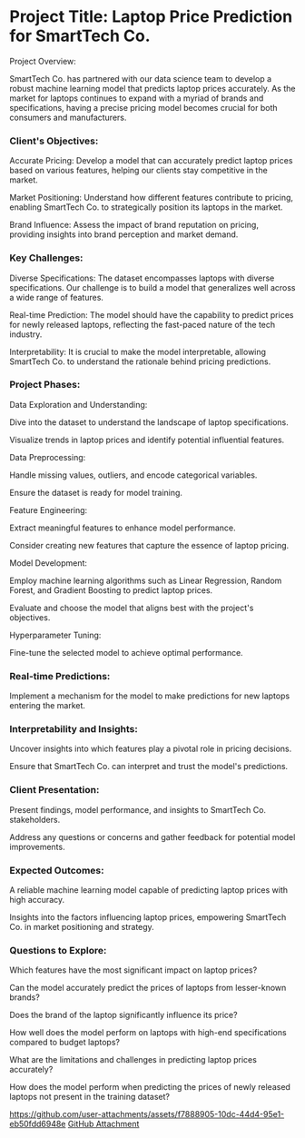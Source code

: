# Project Title: Laptop Price Prediction for SmartTech Co.

Project Overview:

SmartTech Co. has partnered with our data science team to develop a robust machine learning model that predicts laptop prices accurately. As the market for laptops continues to expand with a myriad of brands and specifications, having a precise pricing model becomes crucial for both consumers and manufacturers.

### Client's Objectives:

Accurate Pricing: Develop a model that can accurately predict laptop prices based on various features, helping our clients stay competitive in the market.

Market Positioning: Understand how different features contribute to pricing, enabling SmartTech Co. to strategically position its laptops in the market.

Brand Influence: Assess the impact of brand reputation on pricing, providing insights into brand perception and market demand.

### Key Challenges:

Diverse Specifications: The dataset encompasses laptops with diverse specifications. Our challenge is to build a model that generalizes well across a wide range of features.

Real-time Prediction: The model should have the capability to predict prices for newly released laptops, reflecting the fast-paced nature of the tech industry.

Interpretability: It is crucial to make the model interpretable, allowing SmartTech Co. to understand the rationale behind pricing predictions.



### Project Phases:

Data Exploration and Understanding:

Dive into the dataset to understand the landscape of laptop specifications.

Visualize trends in laptop prices and identify potential influential features.

Data Preprocessing:

Handle missing values, outliers, and encode categorical variables.

Ensure the dataset is ready for model training.

Feature Engineering:

Extract meaningful features to enhance model performance.

Consider creating new features that capture the essence of laptop pricing.

Model Development:

Employ machine learning algorithms such as Linear Regression, Random Forest, and Gradient Boosting to predict laptop prices.

Evaluate and choose the model that aligns best with the project's objectives.

Hyperparameter Tuning:

Fine-tune the selected model to achieve optimal performance.

### Real-time Predictions:

Implement a mechanism for the model to make predictions for new laptops entering the market.

### Interpretability and Insights:

Uncover insights into which features play a pivotal role in pricing decisions.

Ensure that SmartTech Co. can interpret and trust the model's predictions.

### Client Presentation:

Present findings, model performance, and insights to SmartTech Co. stakeholders.

Address any questions or concerns and gather feedback for potential model improvements.

### Expected Outcomes:

A reliable machine learning model capable of predicting laptop prices with high accuracy.

Insights into the factors influencing laptop prices, empowering SmartTech Co. in market positioning and strategy.

### Questions to Explore:

Which features have the most significant impact on laptop prices?

Can the model accurately predict the prices of laptops from lesser-known brands?

Does the brand of the laptop significantly influence its price?

How well does the model perform on laptops with high-end specifications compared to budget laptops?

What are the limitations and challenges in predicting laptop prices accurately?

How does the model perform when predicting the prices of newly released laptops not present in the training dataset?

https://github.com/user-attachments/assets/f7888905-10dc-44d4-95e1-eb50fdd6948e
[GitHub Attachment](https://github.com/user-attachments/assets/f7888905-10dc-44d4-95e1-eb50fdd6948e)

